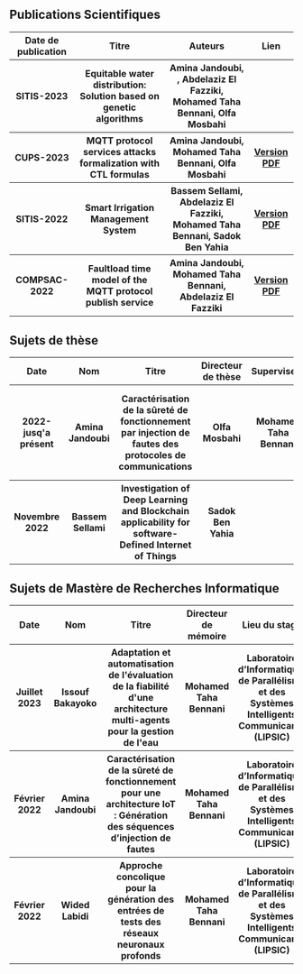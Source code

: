 <h2>
  Publications Scientifiques
</h2>
<table>
  <tr>
    <th>Date de publication</th>
    <th>Titre</th>
   <th>Auteurs</th>
   <th>Lien</th>
  </tr> 
  <tr>
    <th>SITIS-2023</th>
    <th>Equitable water distribution: Solution based on genetic algorithms
</th>
   <th>Amina Jandoubi, , Abdelaziz El Fazziki, Mohamed Taha Bennani, Olfa Mosbahi</th>
   <th></th>
  </tr>
  <tr>
    <th>CUPS-2023</th>
    <th>MQTT protocol services attacks formalization with CTL formulas</th>
   <th>Amina Jandoubi, Mohamed Taha Bennani, Olfa Mosbahi</th>
   <th><a href="https://www.researchgate.net/publication/376238360_MQTT_protocol_services_attacks_formalization_with_CTL_formulas">Version PDF</a></th>
  </tr>
   <tr>
    <th>SITIS-2022</th>
    <th>Smart Irrigation Management System</th>
   <th>Bassem Sellami, Abdelaziz El Fazziki, Mohamed Taha Bennani, Sadok Ben Yahia</th>
   <th><a href="https://ieeexplore.ieee.org/document/10089994">Version PDF</a></th>
  </tr>
  <tr>
  <tr>
    <th>COMPSAC-2022</th>
    <th>Faultload time model of the MQTT protocol publish service</th>
   <th>Amina Jandoubi, Mohamed Taha Bennani, Abdelaziz El Fazziki</th>
   <th><a href="https://ieeexplore.ieee.org/document/9842499?denied=">Version PDF</a></th>
  </tr>
</table>

<h2>
  Sujets de thèse
</h2>

<table>
  <tr>
    <th>Date</th>
     <th>Nom</th>
    <th>Titre</th>
    <th>Directeur de thèse</th>
   <th>Superviseur</th>
   <th>Laboratoire de recherches</th>
  </tr>
   <tr>
      <th>2022-jusq'a présent</th>
      <th>Amina Jandoubi</th>
    <th>Caractérisation de la sûreté de fonctionnement par injection de fautes des protocoles de communications
</th>
    <th>Olfa Mosbahi</th>
   <th>Mohamed Taha Bennani</th>
   <th>Laboratoire d’Informatique, de Parallélisme et des Systèmes Intelligents Communicants (LIPSIC)</th>
  </tr>
  <tr>
      <th>Novembre 2022</th>
      <th>Bassem Sellami</th>
    <th>Investigation of Deep Learning and Blockchain applicability for software-Defined 
Internet of Things
</th>
    <th>Sadok Ben Yahia</th>
   <th></th>
   <th>Laboratoire en Informatique en Programmation Algorithmique et Heuristique (LIPAH)</th>
  </tr>
</table>
<h2>
  Sujets de Mastère de Recherches Informatique
</h2>

<table>
  <tr>
      <th>Date</th>
    <th>Nom</th>
    <th>Titre</th>
   <th>Directeur de mémoire</th>
   <th>Lieu du stage</th>
  </tr>
 <tr>
       <th>Juillet 2023</th>
     <th>Issouf Bakayoko</th>
    <th>Adaptation et automatisation de l'évaluation de la fiabilité d'une architecture multi-agents pour la gestion de l'eau </th>
   <th>Mohamed Taha Bennani</th>
   <th>Laboratoire d’Informatique, de Parallélisme et des Systèmes Intelligents Communicants (LIPSIC)</th>
  </tr> 
   <tr>
       <th>Février 2022</th>
     <th>Amina Jandoubi</th>
    <th>Caractérisation de la sûreté de
fonctionnement pour une architecture
IoT : Génération des séquences
d’injection de fautes
</th>
   <th>Mohamed Taha Bennani</th>
   <th>Laboratoire d’Informatique, de Parallélisme et des Systèmes Intelligents Communicants (LIPSIC)</th>
  </tr>
   <tr>
       <th>Février 2022</th>
     <th>Wided Labidi</th>
    <th>Approche concolique pour la
génération des entrées de tests des
réseaux neuronaux profonds
</th>
   <th>Mohamed Taha Bennani</th>
   <th>Laboratoire d’Informatique, de Parallélisme et des Systèmes Intelligents Communicants (LIPSIC)</th>
  </tr>
</table>




